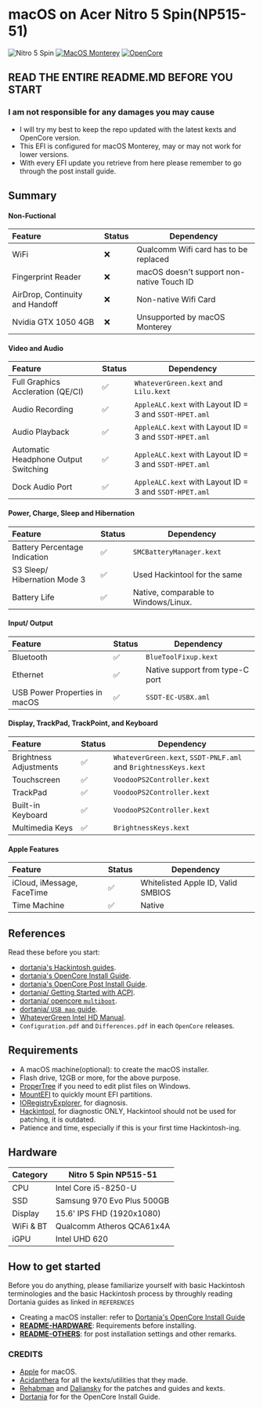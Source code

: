 # macOS on Acer Nitro 5 Spin(NP515-51)


![Nitro 5 Spin](https://img.shields.io/badge/Acer%20Nitro%205%20Spin-NP515--51-red)
[![MacOS Monterey](https://img.shields.io/badge/Monterey-12.0-purple.svg)](https://www.apple.com/macos/monterey-preview/)
[![OpenCore](https://img.shields.io/badge/OpenCore-0.7.1-blue.svg)](https://github.com/acidanthera/OpenCorePkg/releases/latest)


## READ THE ENTIRE README.MD BEFORE YOU START

### I am not responsible for any damages you may cause

- I will try my best to keep the repo updated with the latest kexts and OpenCore version.
- This EFI is configured for macOS Monterey, may or may not work for lower versions.
- With every EFI update you retrieve from here please remember to go through the post install guide.


## Summary
#### Non-Fuctional

| Feature                              | Status | Dependency          |
| :----------------------------------- | ------ | ------------------- |
| WiFi                                 | ❌    | Qualcomm Wifi card has to be replaced  |
| Fingerprint Reader                   | ❌    | macOS doesn't support non-native Touch ID |
| AirDrop, Continuity and Handoff      | ❌    | Non-native Wifi Card  |
| Nvidia GTX 1050 4GB                  | ❌    | Unsupported by macOS Monterey  |



#### Video and Audio

| Feature                              | Status | Dependency          |
| :----------------------------------- | ------ | ------------------- |
| Full Graphics Accleration (QE/CI)    | ✅   | `WhateverGreen.kext` and `Lilu.kext`  |
| Audio Recording                      | ✅   | `AppleALC.kext` with Layout ID = 3 and `SSDT-HPET.aml`   |
| Audio Playback                       | ✅   | `AppleALC.kext` with Layout ID = 3 and `SSDT-HPET.aml`   |
| Automatic Headphone Output Switching | ✅   | `AppleALC.kext` with Layout ID = 3 and `SSDT-HPET.aml`   |
| Dock Audio Port                      | ✅   | `AppleALC.kext` with Layout ID = 3 and `SSDT-HPET.aml`   |

#### Power, Charge, Sleep and Hibernation

| Feature                              | Status | Dependency          |
| :----------------------------------- | ------ | ------------------- |
| Battery Percentage Indication        | ✅   | `SMCBatteryManager.kext`            | 
| S3 Sleep/ Hibernation Mode 3         | ✅   | Used Hackintool for the same |  |   
| Battery Life                         | ✅   | Native, comparable to Windows/Linux. |

#### Input/ Output

| Feature                              | Status | Dependency          |
| :----------------------------------- | ------ | ------------------- |
| Bluetooth                            | ✅   | `BlueToolFixup.kext`  |
| Ethernet                             | ✅   | Native support from type-C port  |
| USB Power Properties in macOS        | ✅   | `SSDT-EC-USBX.aml` |

#### Display, TrackPad, TrackPoint, and Keyboard

| Feature                              | Status | Dependency          |
| :----------------------------------- | ------ | ------------------- |
| Brightness Adjustments | ✅  | `WhateverGreen.kext`, `SSDT-PNLF.aml` and `BrightnessKeys.kext`|
| Touchscreen            | ✅  | `VoodooPS2Controller.kext` |
| TrackPad               | ✅  | `VoodooPS2Controller.kext` |
| Built-in Keyboard      | ✅  | `VoodooPS2Controller.kext` |
| Multimedia Keys        | ✅  | `BrightnessKeys.kext` |

#### Apple Features

| Feature                              | Status | Dependency          |
| :----------------------------------- | ------ | ------------------- |
| iCloud, iMessage, FaceTime           | ✅   | Whitelisted Apple ID, Valid SMBIOS  |
| Time Machine                         | ✅   | Native  |



## References

Read these before you start:

- [dortania's Hackintosh guides](https://github.com/dortania).
- [dortania's OpenCore Install Guide](https://dortania.github.io/OpenCore-Install-Guide/).
- [dortania's OpenCore Post Install Guide](https://dortania.github.io/OpenCore-Post-Install/).
- [dortania/ Getting Started with ACPI](https://dortania.github.io/Getting-Started-With-ACPI/).
- [dortania/ opencore `multiboot`](https://github.com/dortania/OpenCore-Multiboot).
- [dortania/ `USB map` guide](https://dortania.github.io/OpenCore-Post-Install/usb/).
- [WhateverGreen Intel HD Manual](https://github.com/acidanthera/WhateverGreen/blob/master/Manual/FAQ.IntelHD.en.md).
- `Configuration.pdf` and `Differences.pdf` in each `OpenCore` releases.


## Requirements 

- A macOS machine(optional): to create the macOS installer.
- Flash drive, 12GB or more, for the above purpose.  
- [ProperTree](https://github.com/corpnewt/ProperTree) if you need to edit plist files on Windows.  
- [MountEFI](https://github.com/corpnewt/MountEFI) to quickly mount EFI partitions.  
- [IORegistryExplorer](https://developer.apple.com/downloads), for diagnosis.  
- [Hackintool](https://www.insanelymac.com/forum/topic/335018-hackintool-v286/), for diagnostic ONLY, Hackintool should not be used for patching, it is outdated.
- Patience and time, especially if this is your first time Hackintosh-ing.

## Hardware 

| Category  | Nitro 5 Spin NP515-51         |            
| --------- | ------------------------------| 
| CPU       | Intel Core i5-8250-U          | 
| SSD       | Samsung 970 Evo Plus 500GB    | 
| Display   | 15.6' IPS FHD (1920x1080)     | 
| WiFi & BT | Qualcomm Atheros QCA61x4A     | 
| iGPU      | Intel UHD 620                 |

## How to get started 

Before you do anything, please familiarize yourself with basic Hackintosh terminologies and the basic Hackintosh process by throughly reading Dortania guides as linked in `REFERENCES`

- Creating a macOS installer: refer to [Dortania's OpenCore Install Guide](https://dortania.github.io/OpenCore-Install-Guide/installer-guide/)
- [**README-HARDWARE**](/Other/README_HARDWARE.md): Requirements before installing.
- [**README-OTHERS**](/Other/README_OTHERS.md): for post installation settings and other remarks.


### CREDITS 
- [Apple](https://www.apple.com) for macOS.
- [Acidanthera](https://github.com/acidanthera) for all the kexts/utilities that they made.
- [Rehabman](https://github.com/RehabMan) and [Daliansky](https://github.com/daliansky) for the patches and guides and kexts.
- [Dortania](https://github.com/dortania) for for the OpenCore Install Guide.

